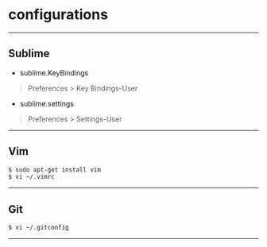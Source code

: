 # configurations

----
## Sublime
* sublime.KeyBindings
>Preferences > Key Bindings-User

* sublime.settings
>Preferences > Settings-User

----
## Vim

```sh
$ sudo apt-get install vim
$ vi ~/.vimrc
```

----
## Git

```sh
$ vi ~/.gitconfig
````

----

